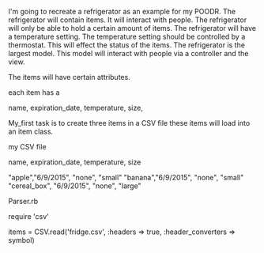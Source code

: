 I'm going to recreate a refrigerator as an example for my POODR.
The refrigerator will contain items.
It will interact with people.
The refrigerator will only be able to hold a certain amount of items.
The refrigerator will have a temperature setting.
The temperature setting should be controlled by a thermostat.
This will effect the status of the items.
The refrigerator is the largest model.
This model will interact with people
via a controller
and the view.

The items will have certain attributes.

each item has a

name, expiration_date, temperature, size,


My_first task is to create three items in a CSV file
these items will load into an item class.


my CSV file

name, expiration_date, temperature, size

"apple","6/9/2015", "none", "small"
"banana","6/9/2015", "none", "small"
"cereal_box", "6/9/2015", "none", "large"

Parser.rb

require 'csv'

items = CSV.read('fridge.csv', :headers => true, :header_converters => symbol)

